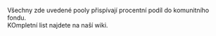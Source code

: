 Všechny zde uvedené pooly přispívají procentní podíl do komunitního fondu.  
KOmpletní list najdete na naší wiki.